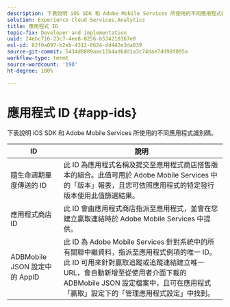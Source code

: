 ```yaml
---
description: 下表說明 iOS SDK 和 Adobe Mobile Services 所使用的不同應用程式識別碼。
solution: Experience Cloud Services,Analytics
title: 應用程式 ID
topic-fix: Developer and implementation
uuid: 24ebc716-23c7-4ee8-8256-b534210367e0
exl-id: 82f0a097-b2eb-4313-8624-dd442e3da039
source-git-commit: 5434d8809aac11b4ad6dd1a3c74dae7dd98f095a
workflow-type: tm+mt
source-wordcount: '198'
ht-degree: 100%

---
```


# 應用程式 ID {#app-ids}

下表說明 iOS SDK 和 Adobe Mobile Services 所使用的不同應用程式識別碼。

| ID | 說明 |
|--- |--- |
| 隨生命週期量度傳送的 ID | 此 ID 為應用程式名稱及提交至應用程式商店搭售版本的組合。此值可用於 Adobe Mobile Services 中的「版本」報表，且您可依照應用程式的特定發行版本使用此值篩選結果。 |
| 應用程式商店 ID | 此 ID 會由應用程式商店指派至應用程式，並會在您建立贏取連結時於 Adobe Mobile Services 中提供。 |
| ADBMobile JSON 設定中的 AppID | 此 ID 為 Adobe Mobile Services 針對系統中的所有關聯中繼資料，指派至應用程式例項的唯一 ID。此 ID 可用來針對贏取追蹤或追蹤連結建立唯一 URL，會自動新增至從使用者介面下載的 ADBMobile JSON 設定檔案中，且可在應用程式「贏取」設定下的「管理應用程式設定」中找到。 |
